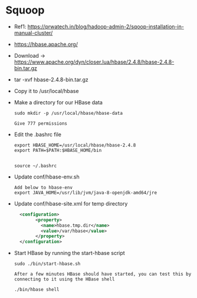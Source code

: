 # Squoop  

- Ref1: https://prwatech.in/blog/hadoop-admin-2/sqoop-installation-in-manual-cluster/
  
- https://hbase.apache.org/

- Download -> https://www.apache.org/dyn/closer.lua/hbase/2.4.8/hbase-2.4.8-bin.tar.gz

- tar  -xvf hbase-2.4.8-bin.tar.gz

- Copy it to /usr/local/hbase

- Make a directory for our HBase data
   
   ```
   sudo mkdir -p /usr/local/hbase/hbase-data
   
   Give 777 permissions 
   ```

- Edit the .bashrc file

    ```
	export HBASE_HOME=/usr/local/hbase/hbase-2.4.8
	export PATH=$PATH:$HBASE_HOME/bin
	
	
	source ~/.bashrc

	```
	
- Update  conf/hbase-env.sh

  ```
  Add below to hbase-env 
  export JAVA_HOME=/usr/lib/jvm/java-8-openjdk-amd64/jre
  ``` 

- Update conf/hbase-site.xml for temp directory

  ```xml
    <configuration>
		  <property>
			<name>hbase.tmp.dir</name>
			<value>/var/hbase</value>
		  </property>
	</configuration>
  ```
  
- Start HBase by running the start-hbase script

   ```
   sudo ./bin/start-hbase.sh
   
   After a few minutes HBase should have started, you can test this by connecting to it using the HBase shell

   ./bin/hbase shell
   
   ```
	